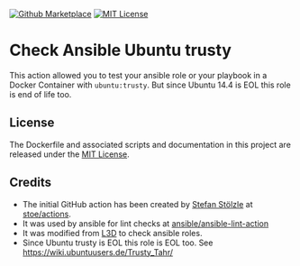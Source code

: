 [![Github Marketplace](https://raw.githubusercontent.com/roles-ansible/check-ansible-ubuntu-trusty-action/master/.github/marketplace.svg?sanitize=true)](https://github.com/marketplace/actions/check-ansible-ubuntu-trusty)
[![MIT License](https://raw.githubusercontent.com/roles-ansible/check-ansible-ubuntu-trusty-action/master/.github/license.svg?sanitize=true)](https://github.com/roles-ansible/check-ansible-ubuntu-trusty-action/blob/master/LICENSE)

 Check Ansible Ubuntu trusty
=======================
This action allowed you to test your ansible role or your playbook in a Docker Container with ``ubuntu:trusty``. But since Ubuntu 14.4 is EOL this role is end of life too.

 License
----------
The Dockerfile and associated scripts and documentation in this project are released under the [MIT License](LICENSE).

 Credits
--------------
+ The initial GitHub action has been created by [Stefan Stölzle](https://github.com/stoe) at
[stoe/actions](https://github.com/stoe/actions).
+ It was used by ansible for lint checks at [ansible/ansible-lint-action](https://github.com/ansible/ansible-lint-action.git)
+ It was modified from [L3D](https://github.com/do1jlr) to check ansible roles.
+ Since Ubuntu trusty is EOL this role is EOL too. See https://wiki.ubuntuusers.de/Trusty_Tahr/
